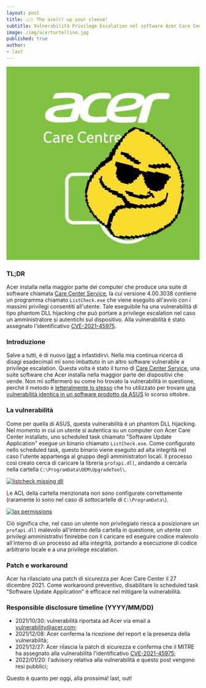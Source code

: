 ```yaml
---
layout: post
title: 🇮🇹 The ace(r) up your sleeve!
subtitle: Vulnerabilità Privilege Escalation nel software Acer Care Center (CVE-2021-45975)
image: /img/acertortellino.jpg
published: true
author:
- last
---
```

![acer pwnd](/img/acertortellino.jpg)
### TL;DR
Acer installa nella maggior parte dei computer che produce una suite di software chiamata [Care Center Service](https://www.acer.com/ac/en/US/content/software-acer-care-center), la cui versione 4.00.3038 contiene un programma chiamato `ListCheck.exe` che viene eseguito all'avvio con i massimi privilegi consentiti all'utente. Tale eseguibile ha una vulnerabilità di tipo phantom DLL hijacking che può portare a privilege escalation nel caso un amministratore si autentichi sul dispositivo. Alla vulnerabilità è stato assegnato l'identificativo [CVE-2021-45975](https://cve.report/CVE-2021-45975).

### Introduzione
Salve a tutti, è di nuovo [last](https://twitter.com/last0x00) a infastidirvi. Nella mia continua ricerca di disagi esadecimali mi sono imbattuto in un altro software vulnerabile a privilege escalation. Questa volta è stato il turno di [Care Center Service](https://www.acer.com/ac/en/US/content/software-acer-care-center), una suite software che Acer installa nella maggior parte dei dispositivi che vende. Non mi soffermerò su come ho trovato la vulnerabilità in questione, perché il metodo è [letteralmente lo stesso](https://aptw.tf/2021/09/24/armoury-crate-privesc-ita.html) che ho utilizzato per trovare [una vulnerabilità identica in un software prodotto da ASUS](https://nvd.nist.gov/vuln/detail/CVE-2021-40981) lo scorso ottobre.

### La vulnerabilità
Come per quella di ASUS, questa vulnerabilità è un phantom DLL hijacking. Nel momento in cui un utente si autentica su un computer con Acer Care Center installato, uno scheduled task chiamato "Software Update Application" esegue un binario chiamato `ListCheck.exe`. Come configurato nello scheduled task, questo binario viene eseguito ad alta integrità nel caso l'utente appartenga al gruppo degli amministratori locali. Il processo così creato cerca di caricare la libreria `profapi.dll`, andando a cercarla nella cartella `C:\ProgramData\OEM\UpgradeTool\`. 

[![listcheck missing dll]({{site.baseurl}}/img/listcheck_dll.png)]({{site.baseurl}}/img/listcheck_dll.png)

Le ACL della cartella menzionata non sono configurate correttamente (raramente lo sono nel caso di sottocartelle di `C:\ProgramData\`).

[![lax permissions]({{site.baseurl}}/img/listcheck_perm.png)]({{site.baseurl}}/img/listcheck_perm.png)

Ciò significa che, nel caso un utente non privilegiato riesca a posizionare un `profapi.dll` malevolo all'interno della cartella in questione, un utente con privilegi amministrativi finirebbe con il caricare ed eseguire codice malevolo all'interno di un processo ad alta integrità, portando a esecuzione di codice arbitrario locale e a una privilege escalation.

### Patch e workaround
Acer ha rilasciato una patch di sicurezza per Acer Care Center il 27 dicembre 2021. Come workaround preventivo, disabilitare lo scheduled task "Software Update Application" è efficace nel mitigare la vulnerabilità.

### Responsible disclosure timeline (YYYY/MM/DD)
- 2021/10/30: vulnerabilità riportata ad Acer via email a [vulnerability@acer.com](mailto:vulnerability@acer.com);
- 2021/12/08: Acer conferma la ricezione del report e la presenza della vulnerabilità;
- 2021/12/27: Acer rilascia la patch di sicurezza e conferma che il MITRE ha assegnato alla vulnerabilità l'identificativo [CVE-2021-45975](https://cve.report/CVE-2021-45975);
- 2022/01/20: l'advisory relativa alla vulnerabilità e questo post vengono resi pubblici;

Questo è quanto per oggi, alla prossima!
last, out!
